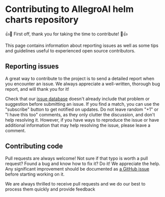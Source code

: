 # Contributing to AllegroAI helm charts repository

:+1::tada: First off, thank you for taking the time to contribute! :tada::+1:

This page contains information about reporting issues as well as some tips and guidelines useful to experienced open source contributors.

## Reporting issues
A great way to contribute to the project is to send a detailed report when you encounter an issue. We always appreciate a well-written, thorough bug report, and will thank you for it!

Check that our [issue database](https://github.com/allegroai/clearml-helm-charts/issues) doesn't already include that problem or suggestion before submitting an issue. If you find a match, you can use the "subscribe" button to get notified on updates. Do not leave random "+1" or "I have this too" comments, as they only clutter the discussion, and don't help resolving it. However, if you have ways to reproduce the issue or have additional information that may help resolving the issue, please leave a comment.


## Contributing code
Pull requests are always welcome! Not sure if that typo is worth a pull request? Found a bug and know how to fix it? Do it! We appreciate the help. Any significant improvement should be documented as [a GitHub issue](https://github.com/allegroai/clearml-helm-charts/issues) before starting working on it.

We are always thrilled to receive pull requests and we do our best to process them quickly and provide feedback
